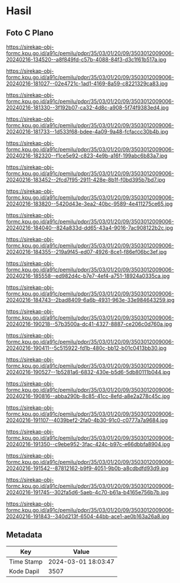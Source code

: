 # Hasil

## Foto C Plano

https://sirekap-obj-formc.kpu.go.id/a91c/pemilu/pdpr/35/03/01/20/09/3503012009006-20240216-134520--a8f849fd-c57b-4088-84f3-d3c1f61b517a.jpg

https://sirekap-obj-formc.kpu.go.id/a91c/pemilu/pdpr/35/03/01/20/09/3503012009006-20240216-181027--02e4721c-1ad1-4169-8a59-c8221329ca83.jpg

https://sirekap-obj-formc.kpu.go.id/a91c/pemilu/pdpr/35/03/01/20/09/3503012009006-20240216-181330--3f192b07-ca32-4d8c-a908-5f74f9383ed4.jpg

https://sirekap-obj-formc.kpu.go.id/a91c/pemilu/pdpr/35/03/01/20/09/3503012009006-20240216-181733--1d533f68-bdee-4a09-9a48-fcfaccc30b4b.jpg

https://sirekap-obj-formc.kpu.go.id/a91c/pemilu/pdpr/35/03/01/20/09/3503012009006-20240216-182320--f1ce5e92-c823-4e9b-a16f-199abc6b83a7.jpg

https://sirekap-obj-formc.kpu.go.id/a91c/pemilu/pdpr/35/03/01/20/09/3503012009006-20240216-183452--2fcd7f95-2911-428e-8b1f-f0bd395b7bd7.jpg

https://sirekap-obj-formc.kpu.go.id/a91c/pemilu/pdpr/35/03/01/20/09/3503012009006-20240216-183820--5420d43e-3ea2-40bc-9589-4e411275ce65.jpg

https://sirekap-obj-formc.kpu.go.id/a91c/pemilu/pdpr/35/03/01/20/09/3503012009006-20240216-184040--824a833d-dd65-43a4-9016-7ac908122b2c.jpg

https://sirekap-obj-formc.kpu.go.id/a91c/pemilu/pdpr/35/03/01/20/09/3503012009006-20240216-184355--219a9f45-ed07-4926-8ce1-f86ef06bc3ef.jpg

https://sirekap-obj-formc.kpu.go.id/a91c/pemilu/pdpr/35/03/01/20/09/3503012009006-20240216-185558--ed982d4c-b7e7-4ef4-a751-18924a0335ca.jpg

https://sirekap-obj-formc.kpu.go.id/a91c/pemilu/pdpr/35/03/01/20/09/3503012009006-20240216-184743--2bad8409-6a6b-4931-963e-33e984643259.jpg

https://sirekap-obj-formc.kpu.go.id/a91c/pemilu/pdpr/35/03/01/20/09/3503012009006-20240216-190218--57b3500a-dc41-4327-8887-ce206c0d760a.jpg

https://sirekap-obj-formc.kpu.go.id/a91c/pemilu/pdpr/35/03/01/20/09/3503012009006-20240216-190411--5c515922-fd1b-480c-bb12-b01c0413bb30.jpg

https://sirekap-obj-formc.kpu.go.id/a91c/pemilu/pdpr/35/03/01/20/09/3503012009006-20240216-190527--1b5281a6-6832-430e-b5d6-5db80111b044.jpg

https://sirekap-obj-formc.kpu.go.id/a91c/pemilu/pdpr/35/03/01/20/09/3503012009006-20240216-190816--abba290b-8c85-41cc-8efd-a8e2a278c45c.jpg

https://sirekap-obj-formc.kpu.go.id/a91c/pemilu/pdpr/35/03/01/20/09/3503012009006-20240216-191107--4039bef2-2fa0-4b30-91c0-c0777a7a9684.jpg

https://sirekap-obj-formc.kpu.go.id/a91c/pemilu/pdpr/35/03/01/20/09/3503012009006-20240216-191350--c9ebe952-3fac-424c-b97c-e66dbbfa8904.jpg

https://sirekap-obj-formc.kpu.go.id/a91c/pemilu/pdpr/35/03/01/20/09/3503012009006-20240216-191542--87812162-b9f9-4051-9b0b-a8cdbdfd93d9.jpg

https://sirekap-obj-formc.kpu.go.id/a91c/pemilu/pdpr/35/03/01/20/09/3503012009006-20240216-191745--302fa5d6-5aeb-4c70-b61a-b4165e756b7b.jpg

https://sirekap-obj-formc.kpu.go.id/a91c/pemilu/pdpr/35/03/01/20/09/3503012009006-20240216-191843--340d213f-6504-44bb-ace1-ae0b163a26a8.jpg


## Metadata

| Key        | Value               |
| ---------- | ------------------- |
| Time Stamp | 2024-03-01 18:03:47 |
| Kode Dapil | 3507                |



